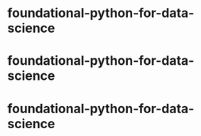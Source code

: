 # foundational-python-for-data-science
# foundational-python-for-data-science
# foundational-python-for-data-science
